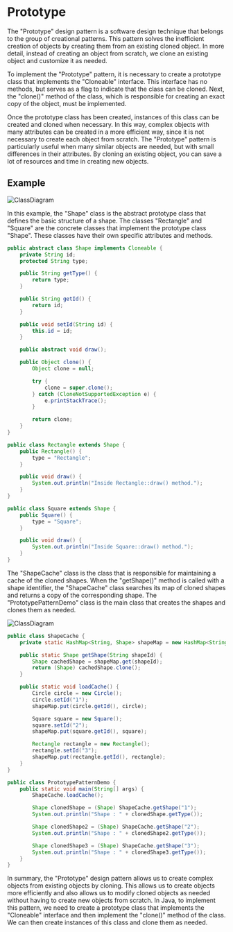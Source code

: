 # Prototype

The "Prototype" design pattern is a software design technique that belongs to the group of creational patterns. This pattern solves the inefficient creation of objects by creating them from an existing cloned object. In more detail, instead of creating an object from scratch, we clone an existing object and customize it as needed.

To implement the "Prototype" pattern, it is necessary to create a prototype class that implements the "Cloneable" interface. This interface has no methods, but serves as a flag to indicate that the class can be cloned. Next, the "clone()" method of the class, which is responsible for creating an exact copy of the object, must be implemented.

Once the prototype class has been created, instances of this class can be created and cloned when necessary. In this way, complex objects with many attributes can be created in a more efficient way, since it is not necessary to create each object from scratch. The "Prototype" pattern is particularly useful when many similar objects are needed, but with small differences in their attributes. By cloning an existing object, you can save a lot of resources and time in creating new objects.

## Example

![ClassDiagram](../creational/classDiagrams/cdCreational/cdPrototype1.png)

In this example, the "Shape" class is the abstract prototype class that defines the basic structure of a shape. The classes "Rectangle" and "Square" are the concrete classes that implement the prototype class "Shape". These classes have their own specific attributes and methods.

``` java
public abstract class Shape implements Cloneable {
    private String id;
    protected String type;

    public String getType() {
        return type;
    }

    public String getId() {
        return id;
    }

    public void setId(String id) {
        this.id = id;
    }

    public abstract void draw();

    public Object clone() {
        Object clone = null;

        try {
            clone = super.clone();
        } catch (CloneNotSupportedException e) {
            e.printStackTrace();
        }

        return clone;
    }
}

public class Rectangle extends Shape {
    public Rectangle() {
        type = "Rectangle";
    }

    public void draw() {
        System.out.println("Inside Rectangle::draw() method.");
    }
}

public class Square extends Shape {
    public Square() {
        type = "Square";
    }

    public void draw() {
        System.out.println("Inside Square::draw() method.");
    }
}
```

The "ShapeCache" class is the class that is responsible for maintaining a cache of the cloned shapes. When the "getShape()" method is called with a shape identifier, the "ShapeCache" class searches its map of cloned shapes and returns a copy of the corresponding shape. The "PrototypePatternDemo" class is the main class that creates the shapes and clones them as needed.

![ClassDiagram](//www.plantuml.com/plantuml/png/JO-_2eCm4CRtFCKtMbfVG8e8xT2b83YM3eSUAcWYkMkXID-zgSdWbjpl-tDNYPBNrpoPTY8HD0CjVA5sOAm607B8VtIdfS2DP0YFSwD-jFqfYijDTaJFklspI0z5n8bEZhejDWlWxSREV4sghBrJfv-5Qr9bRwyyEwp9DzDeK-BZkRFkzipBs8G2hRCQ38BIL6oxSDOF)

``` java
public class ShapeCache {
    private static HashMap<String, Shape> shapeMap = new HashMap<String, Shape>();

    public static Shape getShape(String shapeId) {
        Shape cachedShape = shapeMap.get(shapeId);
        return (Shape) cachedShape.clone();
    }

    public static void loadCache() {
        Circle circle = new Circle();
        circle.setId("1");
        shapeMap.put(circle.getId(), circle);

        Square square = new Square();
        square.setId("2");
        shapeMap.put(square.getId(), square);

        Rectangle rectangle = new Rectangle();
        rectangle.setId("3");
        shapeMap.put(rectangle.getId(), rectangle);
    }
}

public class PrototypePatternDemo {
    public static void main(String[] args) {
        ShapeCache.loadCache();

        Shape clonedShape = (Shape) ShapeCache.getShape("1");
        System.out.println("Shape : " + clonedShape.getType());

        Shape clonedShape2 = (Shape) ShapeCache.getShape("2");
        System.out.println("Shape : " + clonedShape2.getType());

        Shape clonedShape3 = (Shape) ShapeCache.getShape("3");
        System.out.println("Shape : " + clonedShape3.getType());
    }
}
```
In summary, the "Prototype" design pattern allows us to create complex objects from existing objects by cloning. This allows us to create objects more efficiently and also allows us to modify cloned objects as needed without having to create new objects from scratch. In Java, to implement this pattern, we need to create a prototype class that implements the "Cloneable" interface and then implement the "clone()" method of the class. We can then create instances of this class and clone them as needed.